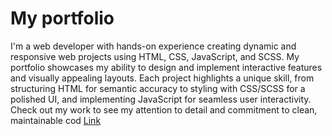 # My portfolio
I'm a web developer with hands-on experience creating dynamic and responsive web projects using HTML, CSS, JavaScript, and SCSS. My portfolio showcases my ability to design and implement interactive features and visually appealing layouts. Each project highlights a unique skill, from structuring HTML for semantic accuracy to styling with CSS/SCSS for a polished UI, and implementing JavaScript for seamless user interactivity. Check out my work to see my attention to detail and commitment to clean, maintainable cod
[Link](https://baghrai-beshra.github.io/MyPortfolio/)
